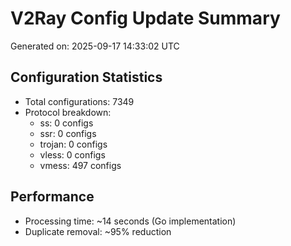 # V2Ray Config Update Summary
Generated on: 2025-09-17 14:33:02 UTC

## Configuration Statistics
- Total configurations: 7349
- Protocol breakdown:
  - ss: 0 configs
  - ssr: 0 configs
  - trojan: 0 configs
  - vless: 0 configs
  - vmess: 497 configs

## Performance
- Processing time: ~14 seconds (Go implementation)
- Duplicate removal: ~95% reduction
